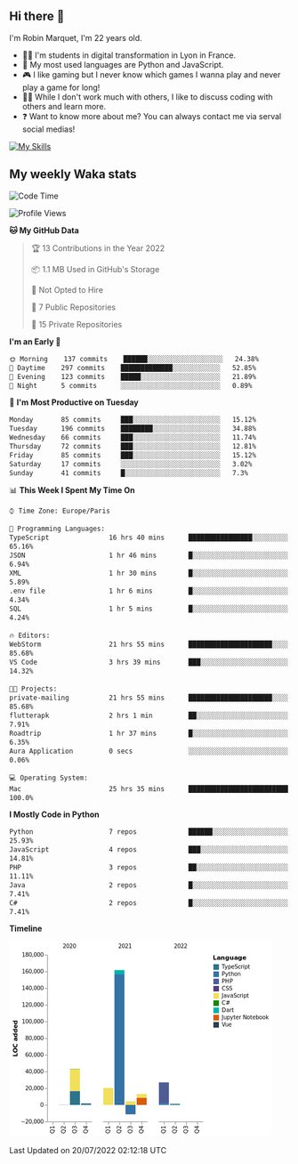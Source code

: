 ## Hi there 👋

I'm Robin Marquet, I'm 22 years old.

- 👨‍💻 I'm students in digital transformation in Lyon in France.
- 🌱 My most used languages are Python and JavaScript.
- 🎮 I like gaming but I never know which games I wanna play and never play a game for long!
- 👯‍♀️ While I don't work much with others, I like to discuss coding with others and learn more.
- ❓ Want to know more about me? You can always contact me via serval social medias!

[![My Skills](https://skillicons.dev/icons?i=js,html,css,docker,express,figma,firebase,graphql,mongodb,mysql,nodejs,py,react,ts,vue)](https://skillicons.dev)

## My weekly Waka stats

<!--START_SECTION:waka-->
![Code Time](http://img.shields.io/badge/Code%20Time-0%20secs-blue)

![Profile Views](http://img.shields.io/badge/Profile%20Views-7-blue)

**🐱 My GitHub Data** 

> 🏆 13 Contributions in the Year 2022
 > 
> 📦 1.1 MB Used in GitHub's Storage 
 > 
> 🚫 Not Opted to Hire
 > 
> 📜 7 Public Repositories 
 > 
> 🔑 15 Private Repositories  
 > 
**I'm an Early 🐤** 

```text
🌞 Morning    137 commits    ██████░░░░░░░░░░░░░░░░░░░   24.38% 
🌆 Daytime    297 commits    █████████████░░░░░░░░░░░░   52.85% 
🌃 Evening    123 commits    █████░░░░░░░░░░░░░░░░░░░░   21.89% 
🌙 Night      5 commits      ░░░░░░░░░░░░░░░░░░░░░░░░░   0.89%

```
📅 **I'm Most Productive on Tuesday** 

```text
Monday       85 commits     ███░░░░░░░░░░░░░░░░░░░░░░   15.12% 
Tuesday      196 commits    ████████░░░░░░░░░░░░░░░░░   34.88% 
Wednesday    66 commits     ███░░░░░░░░░░░░░░░░░░░░░░   11.74% 
Thursday     72 commits     ███░░░░░░░░░░░░░░░░░░░░░░   12.81% 
Friday       85 commits     ███░░░░░░░░░░░░░░░░░░░░░░   15.12% 
Saturday     17 commits     ░░░░░░░░░░░░░░░░░░░░░░░░░   3.02% 
Sunday       41 commits     █░░░░░░░░░░░░░░░░░░░░░░░░   7.3%

```


📊 **This Week I Spent My Time On** 

```text
⌚︎ Time Zone: Europe/Paris

💬 Programming Languages: 
TypeScript               16 hrs 40 mins      ████████████████░░░░░░░░░   65.16% 
JSON                     1 hr 46 mins        █░░░░░░░░░░░░░░░░░░░░░░░░   6.94% 
XML                      1 hr 30 mins        █░░░░░░░░░░░░░░░░░░░░░░░░   5.89% 
.env file                1 hr 6 mins         █░░░░░░░░░░░░░░░░░░░░░░░░   4.34% 
SQL                      1 hr 5 mins         █░░░░░░░░░░░░░░░░░░░░░░░░   4.24%

🔥 Editors: 
WebStorm                 21 hrs 55 mins      █████████████████████░░░░   85.68% 
VS Code                  3 hrs 39 mins       ███░░░░░░░░░░░░░░░░░░░░░░   14.32%

🐱‍💻 Projects: 
private-mailing          21 hrs 55 mins      █████████████████████░░░░   85.68% 
flutterapk               2 hrs 1 min         ██░░░░░░░░░░░░░░░░░░░░░░░   7.91% 
Roadtrip                 1 hr 37 mins        █░░░░░░░░░░░░░░░░░░░░░░░░   6.35% 
Aura Application         0 secs              ░░░░░░░░░░░░░░░░░░░░░░░░░   0.06%

💻 Operating System: 
Mac                      25 hrs 35 mins      █████████████████████████   100.0%

```

**I Mostly Code in Python** 

```text
Python                   7 repos             ██████░░░░░░░░░░░░░░░░░░░   25.93% 
JavaScript               4 repos             ███░░░░░░░░░░░░░░░░░░░░░░   14.81% 
PHP                      3 repos             ██░░░░░░░░░░░░░░░░░░░░░░░   11.11% 
Java                     2 repos             █░░░░░░░░░░░░░░░░░░░░░░░░   7.41% 
C#                       2 repos             █░░░░░░░░░░░░░░░░░░░░░░░░   7.41%

```


**Timeline**

![Chart not found](https://raw.githubusercontent.com/rmarquet21/rmarquet21/main/charts/bar_graph.png) 


 Last Updated on 20/07/2022 02:12:18 UTC
<!--END_SECTION:waka-->

